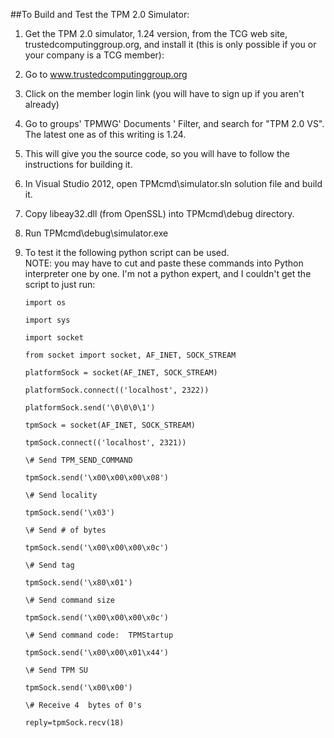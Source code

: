 ##To Build and Test the TPM 2.0 Simulator:

1. Get the TPM 2.0 simulator, 1.24 version, from the TCG web site, trustedcomputinggroup.org, and install it (this is only possible if you or your company is a TCG member):
  1.	Go to www.trustedcomputinggroup.org 
  1.	Click on the member login link (you will have to sign up if you aren't already) 
  1.	Go to groups' TPMWG' Documents ' Filter, and search for "TPM 2.0 VS".  The latest one as of this writing is 1.24.  
  1.	This will give you the source code, so you will have to follow the instructions for building it.  
1.	In Visual Studio 2012, open TPMcmd\simulator.sln solution file and build it.
1.	Copy libeay32.dll (from OpenSSL) into TPMcmd\debug directory.  
1.	Run TPMcmd\debug\simulator.exe
1.	To test it the following python script can be used.  
NOTE: you may have to cut and paste these commands into Python interpreter one by one.  I'm not a python expert, and I couldn't get the script to just run:

        import os

        import sys

        import socket 

        from socket import socket, AF_INET, SOCK_STREAM

        platformSock = socket(AF_INET, SOCK_STREAM)

        platformSock.connect(('localhost', 2322))

        platformSock.send('\0\0\0\1')

        tpmSock = socket(AF_INET, SOCK_STREAM)

        tpmSock.connect(('localhost', 2321))

        \# Send TPM_SEND_COMMAND 

        tpmSock.send('\x00\x00\x00\x08')

        \# Send locality

        tpmSock.send('\x03')

        \# Send # of bytes

        tpmSock.send('\x00\x00\x00\x0c')

        \# Send tag

        tpmSock.send('\x80\x01')

        \# Send command size

        tpmSock.send('\x00\x00\x00\x0c')

        \# Send command code:  TPMStartup

        tpmSock.send('\x00\x00\x01\x44')

        \# Send TPM SU

        tpmSock.send('\x00\x00')

        \# Receive 4  bytes of 0's 

        reply=tpmSock.recv(18)
